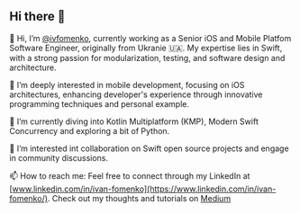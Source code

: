 ## Hi there 👋

👋 Hi, I’m [@ivfomenko](https://github.com/ivfomenko), currently working as a Senior iOS and Mobile Platfom Software Engineer, originally from Ukranie 🇺🇦. My expertise lies in Swift, with a strong passion for modularization, testing, and software design and architecture.

👀 I’m deeply interested in mobile development, focusing on iOS architectures, enhancing developer's experience through innovative programming techniques and personal example.

🌱 I’m currently diving into Kotlin Multiplatform (KMP), Modern Swift Concurrency and exploring a bit of Python.

💬 I’m interested int collaboration on Swift open source projects and engage in community discussions.

📫 How to reach me: Feel free to connect through my LinkedIn at [www.linkedin.com/in/ivan-fomenko](https://www.linkedin.com/in/ivan-fomenko/). Check out my thoughts and tutorials on [Medium](https://medium.com/@ivanfomenko)
